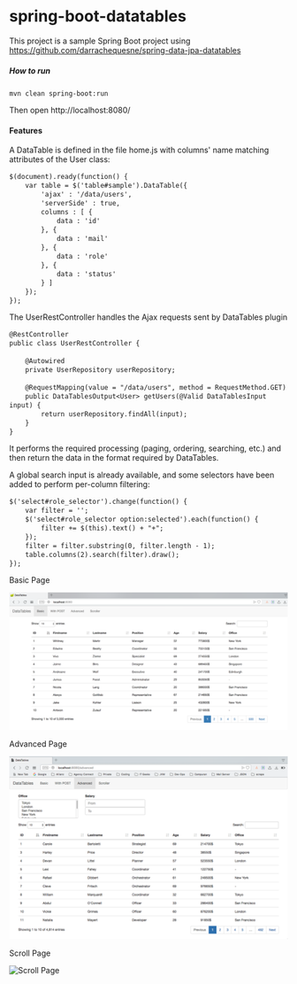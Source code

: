 # spring-boot-datatables

This project is a sample Spring Boot project using https://github.com/darrachequesne/spring-data-jpa-datatables

##### How to run

`mvn clean spring-boot:run`

Then open http://localhost:8080/

#### Features

A DataTable is defined in the file home.js with columns' name matching attributes of the User class:
```
$(document).ready(function() {
	var table = $('table#sample').DataTable({
		'ajax' : '/data/users',
		'serverSide' : true,
		columns : [ {
			data : 'id'
		}, {
			data : 'mail'
		}, {
			data : 'role'
		}, {
			data : 'status'
		} ]
	});
});
```
The UserRestController handles the Ajax requests sent by DataTables plugin
```
@RestController
public class UserRestController {

	@Autowired
	private UserRepository userRepository;

	@RequestMapping(value = "/data/users", method = RequestMethod.GET)
	public DataTablesOutput<User> getUsers(@Valid DataTablesInput input) {
		return userRepository.findAll(input);
	}
}
```
It performs the required processing (paging, ordering, searching, etc.) and then return the data in the format required by DataTables.

A global search input is already available, and some selectors have been added to perform per-column filtering:
```
$('select#role_selector').change(function() {
	var filter = '';
	$('select#role_selector option:selected').each(function() {
		filter += $(this).text() + "+";
	});
	filter = filter.substring(0, filter.length - 1);
	table.columns(2).search(filter).draw();
});
```
Basic Page

![Home Page](img/home.png "Home Page")


Advanced Page

![Advanced Page](img/advanced.png "Advanced Page")

Scroll Page

![Scroll Page](img/scroll.png "Scroll Page")


